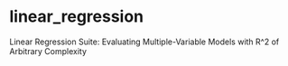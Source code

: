 # linear_regression
Linear Regression Suite: Evaluating Multiple-Variable Models with R^2 of Arbitrary Complexity
